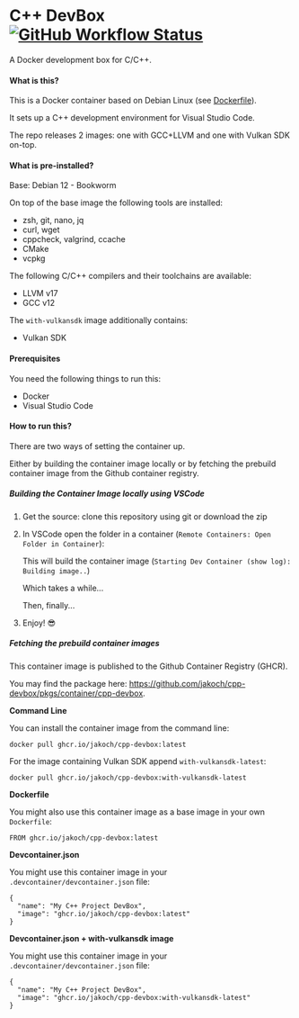 
# C++ DevBox [![GitHub Workflow Status](https://img.shields.io/github/actions/workflow/status/jakoch/cpp-devbox/release.yml?branch=main&style=flat&logo=github&label=Image%20published%20on%20GHCR)](https://github.com/jakoch/cpp-devbox)

A Docker development box for C/C++.

#### What is this?

This is a Docker container based on Debian Linux (see [Dockerfile](https://github.com/jakoch/cpp-devbox/blob/main/.devcontainer/Dockerfile)).

It sets up a C++ development environment for Visual Studio Code.

The repo releases 2 images: one with GCC+LLVM and one with Vulkan SDK on-top.

#### What is pre-installed?

Base: Debian 12 - Bookworm

On top of the base image the following tools are installed:
- zsh, git, nano, jq
- curl, wget
- cppcheck, valgrind, ccache
- CMake
- vcpkg

The following C/C++ compilers and their toolchains are available:
 - LLVM v17
 - GCC v12

The `with-vulkansdk` image additionally contains:
 - Vulkan SDK

#### Prerequisites

You need the following things to run this:

- Docker
- Visual Studio Code

#### How to run this?

There are two ways of setting the container up.

Either by building the container image locally or by fetching the prebuild container image from the Github container registry.

##### Building the Container Image locally using VSCode

1. Get the source: clone this repository using git or download the zip
2. In VSCode open the folder in a container (`Remote Containers: Open Folder in Container`):

   This will build the container image (`Starting Dev Container (show log): Building image..`)

   Which takes a while...

   Then, finally...
3. Enjoy! :sunglasses:

##### Fetching the prebuild container images

This container image is published to the Github Container Registry (GHCR).

You may find the package here: https://github.com/jakoch/cpp-devbox/pkgs/container/cpp-devbox.

**Command Line**

You can install the container image from the command line:
```
docker pull ghcr.io/jakoch/cpp-devbox:latest
```

For the image containing Vulkan SDK append `with-vulkansdk-latest`:

```
docker pull ghcr.io/jakoch/cpp-devbox:with-vulkansdk-latest
```

**Dockerfile**

You might also use this container image as a base image in your own `Dockerfile`:
```
FROM ghcr.io/jakoch/cpp-devbox:latest
```

**Devcontainer.json**

You might use this container image in your `.devcontainer/devcontainer.json` file:
```
{
  "name": "My C++ Project DevBox",
  "image": "ghcr.io/jakoch/cpp-devbox:latest"
}
```

**Devcontainer.json + with-vulkansdk image**

You might use this container image in your `.devcontainer/devcontainer.json` file:
```
{
  "name": "My C++ Project DevBox",
  "image": "ghcr.io/jakoch/cpp-devbox:with-vulkansdk-latest"
}
```
